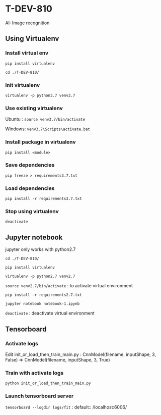 # T-DEV-810

AI: Image recognition

## Using Virtualenv
### Install virtual env
`pip install virtualenv`

`cd ./T-DEV-810/`

### Init virtualenv
`virtualenv -p python3.7 venv3.7`

### Use existing virtualenv
Ubuntu : 
`source venv3.7/bin/activate`

Windows: 
`venv3.7\Scripts\activate.bat`

### Install package in virtualenv
`pip install <module>`

### Save dependencies
`pip freeze > requirements3.7.txt`

### Load dependencies
`pip install -r requirements3.7.txt`

### Stop using virtualenv
`deactivate`


## Jupyter notebook
jupyter only works with python2.7

`cd ./T-DEV-810/`

`pip install virtualenv`

`virtualenv -p python2.7 venv2.7`

`source venv2.7/bin/activate` : to activate virtual environment

`pip install -r requirements2.7.txt`

`jupyter notebook notebook-1.ipynb`

`deactivate` : deactivate virtual environment


## Tensorboard
### Activate logs
Edit init_or_load_then_train_main.py :
    CnnModel(filename, inputShape, 3, False) => CnnModel(filename, inputShape, 3, True)

### Train with activate logs
`python init_or_load_then_train_main.py`

### Launch tensorboard server
`tensorboard --logdir logs/fit` : default:: /localhost:6006/
